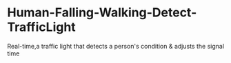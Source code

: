 # Human-Falling-Walking-Detect-TrafficLight
Real-time,a traffic light that detects a person's condition &amp; adjusts the signal time
